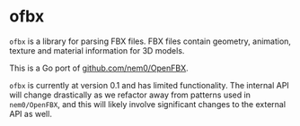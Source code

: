 # ofbx 

`ofbx` is a library for parsing FBX files. FBX files contain geometry, animation, texture and material information for 3D models. 

This is a Go port of [github.com/nem0/OpenFBX](https://github.com/nem0/OpenFBX).

`ofbx` is currently at version 0.1 and has limited functionality. The internal API will change drastically as we refactor away from patterns used in `nem0/OpenFBX`, and this will likely involve
significant changes to the external API as well. 
